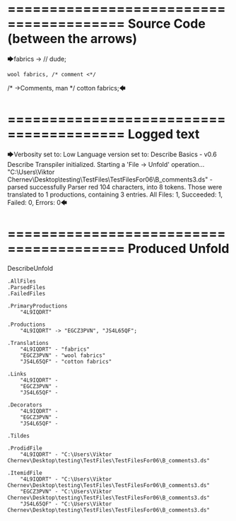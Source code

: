========================================
Source Code (between the arrows)
========================================

🡆fabrics ->        // dude;

    wool fabrics, /* comment <*/
/* ->Comments, man */    cotton fabrics;🡄

========================================
Logged text
========================================

🡆Verbosity set to: Low
Language version set to: Describe Basics - v0.6
Describe Transpiler initialized.
Starting a 'File -> Unfold' operation...
"C:\Users\Viktor Chernev\Desktop\testing\TestFiles\TestFilesFor06\B_comments3.ds" - parsed successfully
Parser red 104 characters, into 8 tokens.
Those were translated to 1 productions, containing 3 entries.
All Files: 1, Succeeded: 1, Failed: 0, Errors: 0🡄

========================================
Produced Unfold
========================================

DescribeUnfold

    .AllFiles
    .ParsedFiles
    .FailedFiles

    .PrimaryProductions
        "4L9IQDRT" 

    .Productions
        "4L9IQDRT" -> "EGCZ3PVN", "JS4L65QF";

    .Translations
        "4L9IQDRT" - "fabrics"
        "EGCZ3PVN" - "wool fabrics"
        "JS4L65QF" - "cotton fabrics"

    .Links
        "4L9IQDRT" - 
        "EGCZ3PVN" - 
        "JS4L65QF" - 

    .Decorators
        "4L9IQDRT" - 
        "EGCZ3PVN" - 
        "JS4L65QF" - 

    .Tildes

    .ProdidFile
        "4L9IQDRT" - "C:\Users\Viktor Chernev\Desktop\testing\TestFiles\TestFilesFor06\B_comments3.ds"

    .ItemidFile
        "4L9IQDRT" - "C:\Users\Viktor Chernev\Desktop\testing\TestFiles\TestFilesFor06\B_comments3.ds"
        "EGCZ3PVN" - "C:\Users\Viktor Chernev\Desktop\testing\TestFiles\TestFilesFor06\B_comments3.ds"
        "JS4L65QF" - "C:\Users\Viktor Chernev\Desktop\testing\TestFiles\TestFilesFor06\B_comments3.ds"


